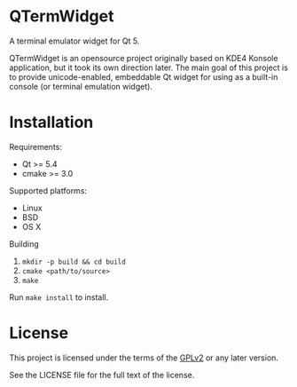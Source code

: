 # QTermWidget

A terminal emulator widget for Qt 5.

QTermWidget is an opensource project originally based on KDE4 Konsole application,
but it took its own direction later.
The main goal of this project is to provide unicode-enabled, embeddable
Qt widget for using as a built-in console (or terminal emulation widget).

# Installation

Requirements:
 * Qt >= 5.4
 * cmake >= 3.0

Supported platforms:
 * Linux
 * BSD
 * OS X

Building

 1. `mkdir -p build && cd build`
 2. `cmake <path/to/source>`
 3. `make`

Run `make install` to install.

# License

This project is licensed under the terms of the
[GPLv2](https://www.gnu.org/licenses/gpl-2.0.en.html) or any later version.

See the LICENSE file for the full text of the license.
